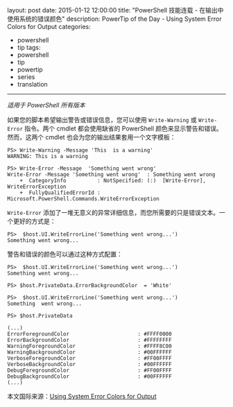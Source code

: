 ﻿layout: post
date: 2015-01-12 12:00:00
title: "PowerShell 技能连载 - 在输出中使用系统的错误颜色"
description: PowerTip of the Day - Using System Error Colors for Output
categories:
- powershell
- tip
tags:
- powershell
- tip
- powertip
- series
- translation
---
_适用于 PowerShell 所有版本_

如果您的脚本希望输出警告或错误信息，您可以使用 `Write-Warning` 或 `Write-Error` 指令。两个 cmdlet 都会使用缺省的 PowerShell 颜色来显示警告和错误。然而，这两个 cmdlet 也会为您的输出结果套用一个文字模板：

    PS> Write-Warning -Message 'This  is a warning'
    WARNING: This is a warning
     
    PS> Write-Error -Message  'Something went wrong'
    Write-Error -Message 'Something went wrong'  : Something went wrong
        +  CategoryInfo          : NotSpecified: (:)  [Write-Error], WriteErrorException
        +  FullyQualifiedErrorId : Microsoft.PowerShell.Commands.WriteErrorException

`Write-Error` 添加了一堆无意义的异常详细信息，而您所需要的只是错误文本。一个更好的方式是：

    PS>  $host.UI.WriteErrorLine('Something went wrong...')
    Something went wrong...

警告和错误的颜色可以通过这种方式配置：

      
    PS>  $host.UI.WriteErrorLine('Something went wrong...')
    Something went wrong...
    
    PS> $host.PrivateData.ErrorBackgroundColor  = 'White'
    
    PS>  $host.UI.WriteErrorLine('Something went wrong...')
    Something  went wrong...
    
    PS> $host.PrivateData
    
    (...)
    ErrorForegroundColor                      : #FFFF0000
    ErrorBackgroundColor                      : #FFFFFFFF
    WarningForegroundColor                    : #FFFF8C00
    WarningBackgroundColor                    : #00FFFFFF
    VerboseForegroundColor                    : #FF00FFFF
    VerboseBackgroundColor                    : #00FFFFFF
    DebugForegroundColor                      : #FF00FFFF
    DebugBackgroundColor                      : #00FFFFFF
    (...)

<!--more-->
本文国际来源：[Using System Error Colors for Output](http://community.idera.com/powershell/powertips/b/tips/posts/using-system-error-colors-for-output)
